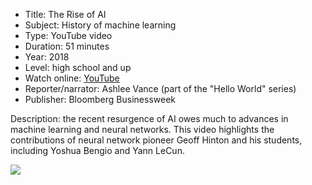 * Title: The Rise of AI
* Subject: History of machine learning
* Type: YouTube video
* Duration: 51 minutes
* Year: 2018
* Level: high school and up
* Watch online: [YouTube](https://www.youtube.com/watch?v=Dk7h22mRYHQ)
* Reporter/narrator: Ashlee Vance (part of the "Hello World" series)
* Publisher: Bloomberg Businessweek

Description: the recent resurgence of AI owes much to advances in machine learning and neural networks. This video highlights the contributions of neural network pioneer Geoff Hinton and his students, including Yoshua Bengio and Yann LeCun.

![](https://github.com/touretzkyds/ai4k12/raw/master/images/The-Rise-of-AI-video.png)
